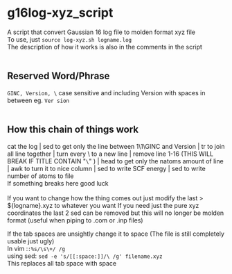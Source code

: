 # g16log-xyz_script
A script that convert Gaussian 16 log file to molden format xyz file<br />
To use, just `source log-xyz.sh logname.log`<br />
The description of how it works is also in the comments in the script <br /><br />
## Reserved Word/Phrase
`GINC, Version, \` case sensitive and including Version with spaces in between eg. `Ver sion`
<br /><br />
## How this chain of things work
cat the log | sed to get only the line between 1\1\GINC and Version | tr to join all line together | turn every \ to a new line | 
remove line 1-16 (THIS WILL BREAK IF TITLE CONTAIN "`\`" ) | head to get only the natoms amount of line | awk to turn it to nice column | 
sed to write SCF energy | sed to write number of atoms to file <br />
If something breaks here good luck <br /><br />
If you want to change how the thing comes out just modify the last > ${logname}.xyz to whatever you want
If you need just the pure xyz coordinates the last 2 sed can be removed but this will no longer be molden format (useful when piping to .com or .inp files)

If the tab spaces are unsightly change it to space (The file is still completely usable just ugly) <br />
In vim :`:%s/\s\+/ /g` <br />
using sed: `sed -e 's/[[:space:]]/\ /g' filename.xyz` <br />
This replaces all tab space with space 
